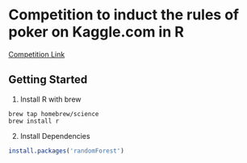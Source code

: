 # Competition to induct the rules of poker on Kaggle.com in R
[Competition Link](http://www.kaggle.com/c/poker-rule-induction)

## Getting Started
1. Install R with brew

  ```shell
  brew tap homebrew/science
  brew install r
  ```

2. Install Dependencies

  ```R
  install.packages('randomForest')
  ```
